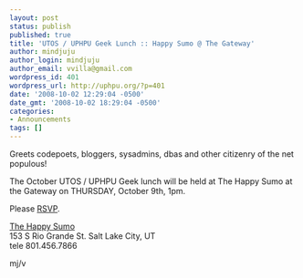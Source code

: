 ```yaml
---
layout: post
status: publish
published: true
title: 'UTOS / UPHPU Geek Lunch :: Happy Sumo @ The Gateway'
author: mindjuju
author_login: mindjuju
author_email: vvilla@gmail.com
wordpress_id: 401
wordpress_url: http://uphpu.org/?p=401
date: '2008-10-02 12:29:04 -0500'
date_gmt: '2008-10-02 18:29:04 -0500'
categories:
- Announcements
tags: []
---
```

<p>Greets codepoets, bloggers, sysadmins, dbas  and other citizenry of the net populous!</p>
<p>The October UTOS / UPHPU Geek lunch will be held at The Happy Sumo at the Gateway on THURSDAY, October 9th, 1pm.</p>
<p> Please <a href="http://upcoming.yahoo.com/event/1165094/?ps=5">RSVP</a>.</p>
<p><a href="http://www.happysumosushi.com/map.html">The Happy Sumo</a><br />
153 S Rio Grande St.  Salt Lake City, UT<br />
tele 801.456.7866</p>
<p>mj/v</p>
